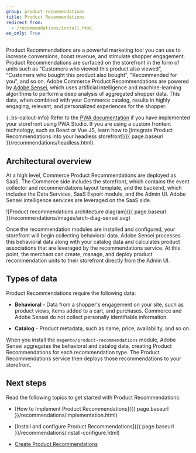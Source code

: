 ```yaml
---
group: product-recommendations
title: Product Recommendations
redirect_from:
  - /recommendations/install.html
ee_only: True
---
```


Product Recommendations are a powerful marketing tool you can use to increase conversions, boost revenue, and stimulate shopper engagement. Product Recommendations are surfaced on the storefront in the form of units such as “Customers who viewed this product also viewed”, “Customers who bought this product also bought", "Recommended for you", and so on. Adobe Commerce Product Recommendations are powered by [Adobe Sensei](https://www.adobe.com/sensei.html), which uses artificial intelligence and machine-learning algorithms to perform a deep analysis of aggregated shopper data. This data, when combined with your Commerce catalog, results in highly engaging, relevant, and personalized experiences for the shopper.

{:.bs-callout-info}
Refer to the [PWA documentation](https://magento.github.io/pwa-studio/product-recs) if you have implemented your storefront using PWA Studio. If you are using a custom frontent technology, such as React or Vue JS, learn how to [integrate Product Recommendations into your headless storefront]({{ page.baseurl }}/recommendations/headless.html).

## Architectural overview

At a high level, Commerce Product Recommendations are deployed as SaaS. The Commerce side includes the storefront, which contains the event collector and recommendations layout template, and the backend, which includes the Data Services, SaaS Export module, and the Admin UI. Adobe Sensei intelligence services are leveraged on the SaaS side.

   ![Product recommendations architecture diagram]({{ page.baseurl }}/recommendations/images/arch-diag-sensei.svg)

Once the recommendation modules are installed and configured, your storefront will begin collecting behavioral data. Adobe Sensei processes this behavioral data along with your catalog data and calculates product associations that are leveraged by the recommendations service. At this point, the merchant can create, manage, and deploy product recommendation units to their storefront directly from the Admin UI.

## Types of data

Product Recommendations require the following data:

-  **Behavioral** - Data from a shopper's engagement on your site, such as product views, items added to a cart, and purchases. Commerce and Adobe Sensei do not collect personally identifiable information.

-  **Catalog** - Product metadata, such as name, price, availability, and so on.

When you install the `magento/product-recommendations` module, Adobe Sensei aggregates the behavioral and catalog data, creating Product Recommendations for each recommendation type. The Product Recommendations service then deploys those recommendations to your storefront.

## Next steps

Read the following topics to get started with Product Recommendations:

-  [How to Implement Product Recommendations]({{ page.baseurl }}/recommendations/implementation.html)

-  [Install and configure Product Recommendations]({{ page.baseurl }}/recommendations/install-configure.html)

-  [Create Product Recommendations](https://docs.magento.com/m2/ee/user_guide/marketing/create-new-rec.html)
